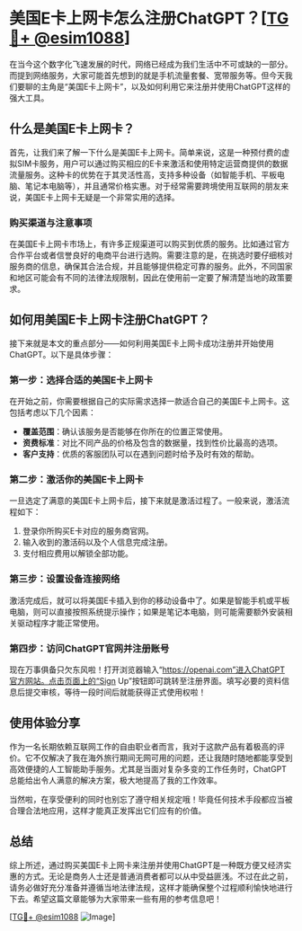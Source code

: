 # 美国E卡上网卡怎么注册ChatGPT？[[TG💪+ @esim1088](https://t.me/s/esim1088)]

在当今这个数字化飞速发展的时代，网络已经成为我们生活中不可或缺的一部分。而提到网络服务，大家可能首先想到的就是手机流量套餐、宽带服务等。但今天我们要聊的主角是“美国E卡上网卡”，以及如何利用它来注册并使用ChatGPT这样的强大工具。

## 什么是美国E卡上网卡？

首先，让我们来了解一下什么是美国E卡上网卡。简单来说，这是一种预付费的虚拟SIM卡服务，用户可以通过购买相应的E卡来激活和使用特定运营商提供的数据流量服务。这种卡的优势在于其灵活性高，支持多种设备（如智能手机、平板电脑、笔记本电脑等），并且通常价格实惠。对于经常需要跨境使用互联网的朋友来说，美国E卡上网卡无疑是一个非常实用的选择。

### 购买渠道与注意事项

在美国E卡上网卡市场上，有许多正规渠道可以购买到优质的服务。比如通过官方合作平台或者信誉良好的电商平台进行选购。需要注意的是，在挑选时要仔细核对服务商的信息，确保其合法合规，并且能够提供稳定可靠的服务。此外，不同国家和地区可能会有不同的法律法规限制，因此在使用前一定要了解清楚当地的政策要求。

## 如何用美国E卡上网卡注册ChatGPT？

接下来就是本文的重点部分——如何利用美国E卡上网卡成功注册并开始使用ChatGPT。以下是具体步骤：

### 第一步：选择合适的美国E卡上网卡

在开始之前，你需要根据自己的实际需求选择一款适合自己的美国E卡上网卡。这包括考虑以下几个因素：
- **覆盖范围**：确认该服务是否能够在你所在的位置正常使用。
- **资费标准**：对比不同产品的价格及包含的数据量，找到性价比最高的选项。
- **客户支持**：优质的客服团队可以在遇到问题时给予及时有效的帮助。

### 第二步：激活你的美国E卡上网卡

一旦选定了满意的美国E卡上网卡后，接下来就是激活过程了。一般来说，激活流程如下：
1. 登录你所购买E卡对应的服务商官网。
2. 输入收到的激活码以及个人信息完成注册。
3. 支付相应费用以解锁全部功能。

### 第三步：设置设备连接网络

激活完成后，就可以将美国E卡插入到你的移动设备中了。如果是智能手机或平板电脑，则可以直接按照系统提示操作；如果是笔记本电脑，则可能需要额外安装相关驱动程序才能正常使用。

### 第四步：访问ChatGPT官网并注册账号

现在万事俱备只欠东风啦！打开浏览器输入“https://openai.com”进入ChatGPT官方网站。点击页面上的“Sign Up”按钮即可跳转至注册界面。填写必要的资料信息后提交审核，等待一段时间后就能获得正式使用权啦！

## 使用体验分享

作为一名长期依赖互联网工作的自由职业者而言，我对于这款产品有着极高的评价。它不仅解决了我在海外旅行期间无网可用的问题，还让我随时随地都能享受到高效便捷的人工智能助手服务。尤其是当面对复杂多变的工作任务时，ChatGPT总能给出令人满意的解决方案，极大地提高了我的工作效率。

当然啦，在享受便利的同时也别忘了遵守相关规定哦！毕竟任何技术手段都应当被合理合法地应用，这样才能真正发挥出它们应有的价值。

## 总结

综上所述，通过购买美国E卡上网卡来注册并使用ChatGPT是一种既方便又经济实惠的方式。无论是商务人士还是普通消费者都可以从中受益匪浅。不过在此之前，请务必做好充分准备并遵循当地法律法规，这样才能确保整个过程顺利愉快地进行下去。希望这篇文章能够为大家带来一些有用的参考信息吧！

[[TG💪+ @esim1088](https://t.me/s/esim1088) ![Image](https://i.postimg.cc/4NQfJmqS/Snipaste-2025-05-13-00-14-12.png)]